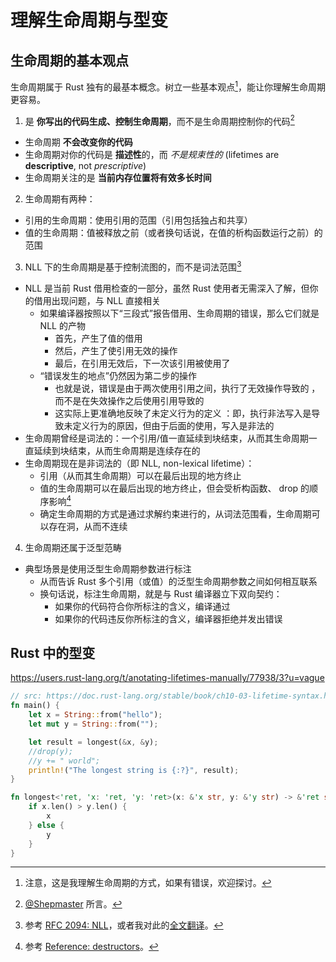 # 理解生命周期与型变

## 生命周期的基本观点

生命周期属于 Rust 独有的最基本概念。树立一些基本观点[^fundamental]，能让你理解生命周期更容易。

1. 是 **你写出的代码生成、控制生命周期**，而不是生命周期控制你的代码[^Shepmaster]
  * 生命周期 **不会改变你的代码**
  * 生命周期对你的代码是 **描述性**的，而 *不是规束性的* (lifetimes are **descriptive**, not *prescriptive*)
  * 生命周期关注的是 **当前内存位置将有效多长时间**
2. 生命周期有两种：
  * 引用的生命周期：使用引用的范围（引用包括独占和共享）
  * 值的生命周期：值被释放之前（或者换句话说，在值的析构函数运行之前）的范围
3. NLL 下的生命周期是基于控制流图的，而不是词法范围[^RFC-NLL]
  * NLL 是当前 Rust 借用检查的一部分，虽然 Rust 使用者无需深入了解，但你的借用出现问题，与 NLL 直接相关
    * 如果编译器按照以下“三段式”报告借用、生命周期的错误，那么它们就是 NLL 的产物
      * 首先，产生了值的借用
      * 然后，产生了使引用无效的操作
      * 最后，在引用无效后，下一次该引用被使用了
    * “错误发生的地点”仍然因为第二步的操作
      * 也就是说，错误是由于两次使用引用之间，执行了无效操作导致的 ，而不是在失效操作之后使用引用导致的
      * 这实际上更准确地反映了未定义行为的定义 ：即，执行非法写入是导致未定义行为的原因，但由于后面的使用，写入是非法的
  * 生命周期曾经是词法的：一个引用/值一直延续到块结束，从而其生命周期一直延续到块结束，从而生命周期是连续存在的
  * 生命周期现在是非词法的（即 NLL, non-lexical lifetime）：
    * 引用（从而其生命周期）可以在最后出现的地方终止
    * 值的生命周期可以在最后出现的地方终止，但会受析构函数、 drop 的顺序影响[^desctructor]
    * 确定生命周期的方式是通过求解约束进行的，从词法范围看，生命周期可以存在洞，从而不连续
4. 生命周期还属于泛型范畴
  * 典型场景是使用泛型生命周期参数进行标注
    * 从而告诉 Rust 多个引用（或值）的泛型生命周期参数之间如何相互联系
    * 换句话说，标注生命周期，就是与 Rust 编译器立下双向契约：
      * 如果你的代码符合你所标注的含义，编译通过 
      * 如果你的代码违反你所标注的含义，编译器拒绝并发出错误

[^fundamental]: 注意，这是我理解生命周期的方式，如果有错误，欢迎探讨。

[^Shepmaster]: [@Shepmaster](https://stackoverflow.com/a/32300133/15448980) 所言。

[^RFC-NLL]: 参考 [RFC 2094: NLL](https://rust-lang.github.io/rfcs/2094-nll.html)，或者我对此的[全文翻译](https://zjp-cn.github.io/translation/2094-nll-zh.html)。

[^desctructor]: 参考 [Reference: destructors](https://doc.rust-lang.org/reference/destructors.html)。

## Rust 中的型变

https://users.rust-lang.org/t/anotating-lifetimes-manually/77938/3?u=vague

```rust
// src: https://doc.rust-lang.org/stable/book/ch10-03-lifetime-syntax.html#generic-lifetimes-in-functions
fn main() {
    let x = String::from("hello");
    let mut y = String::from("");

    let result = longest(&x, &y);
    //drop(y);
    //y += " world";
    println!("The longest string is {:?}", result);
}

fn longest<'ret, 'x: 'ret, 'y: 'ret>(x: &'x str, y: &'y str) -> &'ret str {
    if x.len() > y.len() {
        x
    } else {
        y
    }
}
```
